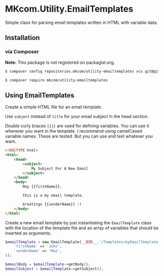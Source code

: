 # MKcom.Utility.EmailTemplates

Simple class for parsing email templates written in HTML with variable data.

## Installation

### via Composer

**Note:** This package is not registered on packagist.org.

```bash
$ composer config repositories.mkcom/utility-emailtemplates vcs git@github.com:mkeitsch/utility-emailtemplates.git

$ composer require mkcom/utility-emailtemplates
```

## Using EmailTemplates

Create a simple HTML file for an email template.

Use `subject` instead of `title` for your email subject in the head section.
 
Double curly braces `{{}}` are used for defining variables. You can use it wherever you want in the template. I recommend using camelCased variable names. These are tested. But you can use and test whatever you want.

```html
<!DOCTYPE html>
<html>
    <head>
        <subject>
            My Subject For A New Email
        </subject>
    </head>
    <body>
        Hey {{firstName}},

        this is a my email template.

        Greetings {{senderName}} :)
    </body>
</html>
```

Create a new email template by just instantiating the `EmailTemplate` class with the location of the template file and an array of variables that should be inserted as arguments.

```php
$emailTemplate = new EmailTemplate(__DIR__.'/Templates/myEmailTemplate.html', array(
    'firstName' => 'John',
    'senderName' => 'Max',
));

$emailBody = $emailTemplate->getBody();
$emailSubject = $emailTemplate->getSubject();
```

